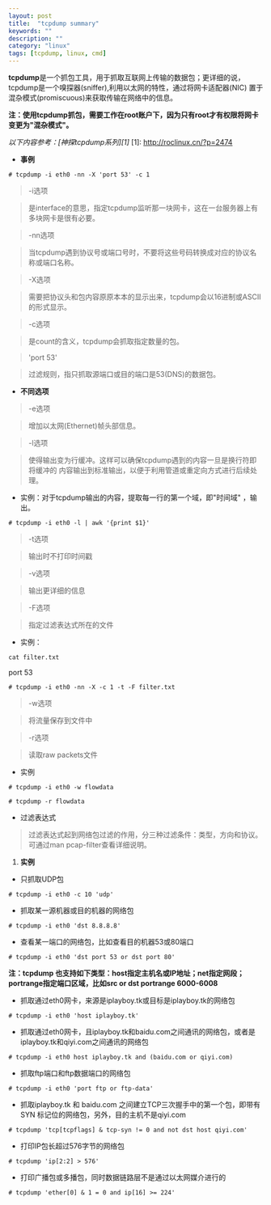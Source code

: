 ```yaml
---
layout: post
title:  "tcpdump summary"
keywords: ""
description: ""
category: "linux" 
tags: [tcpdump, linux, cmd]
---
```


**tcpdump**是一个抓包工具，用于抓取互联网上传输的数据包；更详细的说，
tcpdump是一个嗅探器(sniffer),利用以太网的特性，通过将网卡适配器(NIC)
置于混杂模式(promiscuous)来获取传输在网络中的信息。


**注：使用tcpdump抓包，需要工作在root账户下，因为只有root才有权限将网卡
变更为"混杂模式"。**

*以下内容参考：[神探tcpdump系列][1]*
[1]: http://roclinux.cn/?p=2474

- **事例**

`# tcpdump -i eth0 -nn -X 'port 53' -c 1`

> -i选项

> 是interface的意思，指定tcpdump监听那一块网卡，这在一台服务器上有多块网卡是很有必要。

> -nn选项

> 当tcpdump遇到协议号或端口号时，不要将这些号码转换成对应的协议名称或端口名称。

> -X选项

> 需要把协议头和包内容原原本本的显示出来，tcpdump会以16进制或ASCII的形式显示。

> -c选项

> 是count的含义，tcpdump会抓取指定数量的包。

> 'port 53'

> 过滤规则，指只抓取源端口或目的端口是53(DNS)的数据包。

<!-- more -->

- **不同选项**

> -e选项

> 增加以太网(Ethernet)帧头部信息。

> -l选项

> 使得输出变为行缓冲。这样可以确保tcpdump遇到的内容一旦是换行符即将缓冲的
内容输出到标准输出，以便于利用管道或重定向方式进行后续处理。

- 实例：对于tcpdump输出的内容，提取每一行的第一个域，即"时间域" ，输出。

`# tcpdump -i eth0 -l | awk '{print $1}'`

> -t选项

> 输出时不打印时间戳

> -v选项

> 输出更详细的信息

> -F选项

> 指定过滤表达式所在的文件

- 实例：

`cat filter.txt`

port 53

`# tcpdump -i eth0 -nn -X -c 1 -t -F filter.txt`

> -w选项 

> 将流量保存到文件中

> -r选项

> 读取raw packets文件

- 实例

`# tcpdump -i eth0 -w flowdata`

`# tcpdump -r flowdata` 

- 过滤表达式

> 过滤表达式起到网络包过滤的作用，分三种过滤条件：类型，方向和协议。可通过man pcap-filter查看详细说明。

1. **实例**

- 只抓取UDP包

`# tcpdump -i eth0 -c 10 'udp'`

- 抓取某一源机器或目的机器的网络包

`# tcpdump -i eth0 'dst 8.8.8.8'`

- 查看某一端口的网络包，比如查看目的机器53或80端口

`# tcpdump -i eth0 'dst port 53 or dst port 80'`

**注：tcpdump 也支持如下类型：host指定主机名或IP地址；net指定网段；
portrange指定端口区域，比如src or dst portrange 6000-6008**

- 抓取通过eth0网卡，来源是iplayboy.tk或目标是iplayboy.tk的网络包

`# tcpdump -i eth0 'host iplayboy.tk'`

- 抓取通过eth0网卡，且iplayboy.tk和baidu.com之间通讯的网络包，或者是
iplayboy.tk和qiyi.com之间通讯的网络包

`# tcpdump -i eth0 host iplayboy.tk and (baidu.com or qiyi.com)`

- 抓取ftp端口和ftp数据端口的网络包

`# tcpdump -i eth0 'port ftp or ftp-data'`

- 抓取iplayboy.tk 和 baidu.com 之间建立TCP三次握手中的第一个包，即带有SYN
标记位的网络包，另外，目的主机不是qiyi.com

`# tcpdump 'tcp[tcpflags] & tcp-syn != 0 and not dst host qiyi.com'`

- 打印IP包长超过576字节的网络包

`# tcpdump 'ip[2:2] > 576'`

- 打印广播包或多播包，同时数据链路层不是通过以太网媒介进行的

`# tcpdump 'ether[0] & 1 = 0 and ip[16] >= 224'`


